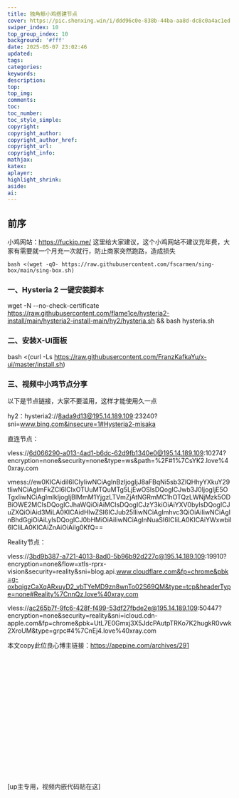 ```yaml
---
title: 独角鲸小鸡搭建节点
cover: https://pic.shenxing.win/i/ddd96c0e-838b-44ba-aa8d-dc8c0a4ac1ed.jpg
swiper_index: 10
top_group_index: 10
background: '#fff'
date: 2025-05-07 23:02:46
updated:
tags:
categories:
keywords:
description:
top:
top_img:
comments:
toc:
toc_number:
toc_style_simple:
copyright:
copyright_author:
copyright_author_href:
copyright_url:
copyright_info:
mathjax:
katex:
aplayer:
highlight_shrink:
aside:
ai:
---
```

## 前序
小鸡网站：https://fuckip.me/
这里给大家建议，这个小鸡网站不建议充年费，大家有需要就一个月充一次就行，防止商家突然跑路，造成损失

```shell
bash <(wget -qO- https://raw.githubusercontent.com/fscarmen/sing-box/main/sing-box.sh)
```

### 一、Hysteria 2 一键安装脚本

wget -N --no-check-certificate https://raw.githubusercontent.com/flame1ce/hysteria2-install/main/hysteria2-install-main/hy2/hysteria.sh && bash hysteria.sh

### 二、安装X-UI面板
bash <(curl -Ls https://raw.githubusercontent.com/FranzKafkaYu/x-ui/master/install.sh)

### 三、视频中小鸡节点分享

以下是节点链接，大家不要滥用，这样才能使用久一点

hy2：hysteria2://8ada9d13@195.14.189.109:23240?sni=www.bing.com&insecure=1#Hysteria2-misaka

直连节点：

vless://6d066290-a013-4ad1-b6dc-62d9fb1340e0@195.14.189.109:10274?encryption=none&security=none&type=ws&path=%2F#1%7CsYK2.love%40xray.com


vmess://ew0KICAidiI6ICIyIiwNCiAgInBzIjogIjJ8aFBqNi5sb3ZlQHhyYXkuY29tIiwNCiAgImFkZCI6ICIxOTUuMTQuMTg5LjEwOSIsDQogICJwb3J0IjogIjE5OTgxIiwNCiAgImlkIjogIjBlMmM1YjgzLTVmZjAtNGRmMC1hOTQzLWNjMzk5ODBiOWE2MCIsDQogICJhaWQiOiAiMCIsDQogICJzY3kiOiAiYXV0byIsDQogICJuZXQiOiAid3MiLA0KICAidHlwZSI6ICJub25lIiwNCiAgImhvc3QiOiAiIiwNCiAgInBhdGgiOiAiLyIsDQogICJ0bHMiOiAiIiwNCiAgInNuaSI6ICIiLA0KICAiYWxwbiI6ICIiLA0KICAiZnAiOiAiIg0KfQ==


Reality节点：

vless://3bd9b387-a721-4013-8ad0-5b96b92d227c@195.14.189.109:19910?encryption=none&flow=xtls-rprx-vision&security=reality&sni=blog.api.www.cloudflare.com&fp=chrome&pbk=g-oxbqigzCaXqARxuyD2_vbTYeMD9zn8wnTo02S69QM&type=tcp&headerType=none#Reality%7CnnQz.love%40xray.com

vless://ac265b7f-9fc6-428f-f499-53df27fbde2e@195.14.189.109:50447?encryption=none&security=reality&sni=icloud.cdn-apple.com&fp=chrome&pbk=UtL7E0Gmxj3X5JdcPAutpTRKo7K2hugkR0vwk2XroUM&type=grpc#4%7CnEj4.love%40xray.com

本文copy此位良心博主链接：https://apepine.com/archives/291

<div class="video-container">
[up主专用，视频内嵌代码贴在这]
</div>

<style>
.video-container {
    position: relative;
    width: 100%;
    padding-top: 56.25%; /* 16:9 aspect ratio (height/width = 9/16 * 100%) */
}

.video-container iframe {
    position: absolute;
    top: 0;
    left: 0;
    width: 100%;
    height: 100%;
}
</style>

